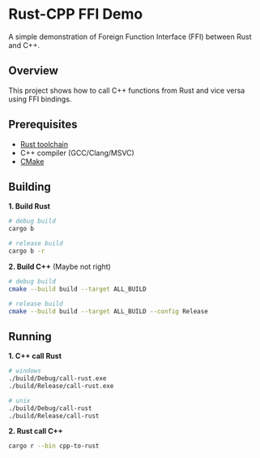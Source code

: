 # Rust-CPP FFI Demo

A simple demonstration of Foreign Function Interface (FFI) between Rust and C++.

## Overview

This project shows how to call C++ functions from Rust and vice versa using FFI bindings.

## Prerequisites

- [Rust toolchain](https://www.rust-lang.org/tools/install)
- C++ compiler (GCC/Clang/MSVC)
- [CMake](https://cmake.org/download/)

## Building

**1. Build Rust**

```bash
# debug build
cargo b

# release build
cargo b -r
```

**2. Build C++** (Maybe not right)

```bash
# debug build
cmake --build build --target ALL_BUILD

# release build
cmake --build build --target ALL_BUILD --config Release
```

## Running

**1. C++ call Rust**
```bash
# windows
./build/Debug/call-rust.exe
./build/Release/call-rust.exe

# unix
./build/Debug/call-rust
./build/Release/call-rust

```

**2. Rust call C++**
```bash
cargo r --bin cpp-to-rust
```
